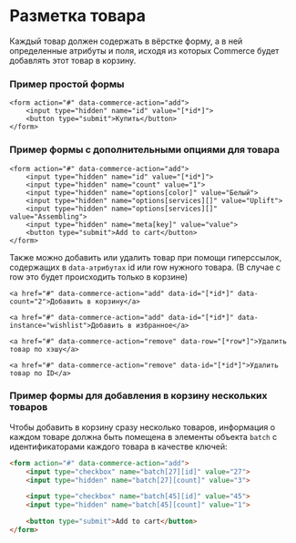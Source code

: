 # Разметка товара #

Каждый товар должен содержать в вёрстке форму, а в ней определенные атрибуты и поля, исходя из которых Commerce будет добавлять этот товар в корзину.


### Пример простой формы ###
```
<form action="#" data-commerce-action="add">
    <input type="hidden" name="id" value="[*id*]">
    <button type="submit">Купить</button>
</form>
```
### Пример формы с дополнительными опциями для товара ###
```
<form action="#" data-commerce-action="add">
    <input type="hidden" name="id" value="[*id*]">
    <input type="hidden" name="count" value="1">
    <input type="hidden" name="options[color]" value="Белый">
    <input type="hidden" name="options[services][]" value="Uplift">
    <input type="hidden" name="options[services][]" value="Assembling">
    <input type="hidden" name="meta[key]" value="value">
    <button type="submit">Add to cart</button>
</form>
```

Также можно добавить или удалить товар при помощи гиперссылок, содержащих в `data-атрибутах` id или row нужного товара. (В случае с row это будет происходить только в корзине)

```
<a href="#" data-commerce-action="add" data-id="[*id*]" data-count="2">Добавить в корзину</a>

<a href="#" data-commerce-action="add" data-id="[*id*]" data-instance="wishlist">Добавить в избранное</a>

<a href="#" data-commerce-action="remove" data-row="[*row*]">Удалить товар по хэшу</a>

<a href="#" data-commerce-action="remove" data-id="[*id*]">Удалить товар по ID</a>
```

### Пример формы для добавления в корзину нескольких товаров

Чтобы добавить в корзину сразу несколько товаров, информация о каждом товаре должна быть помещена в элементы объекта `batch` с идентификаторами каждого товара в качестве ключей:

```html
<form action="#" data-commerce-action="add">
    <input type="checkbox" name="batch[27][id]" value="27">
    <input type="hidden" name="batch[27][count]" value="3">

    <input type="checkbox" name="batch[45][id]" value="45">
    <input type="hidden" name="batch[45][count]" value="1">

    <button type="submit">Add to cart</button>
</form>
```
